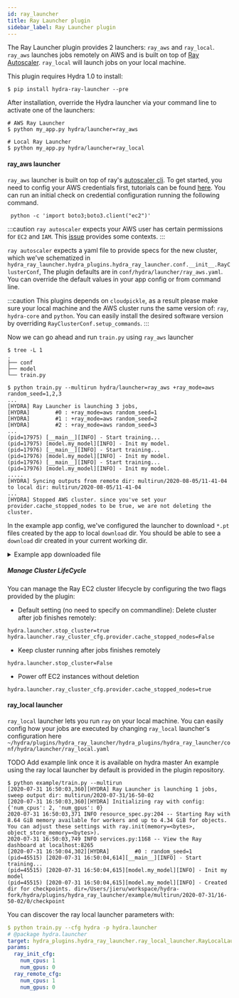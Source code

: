 ```yaml
---
id: ray_launcher
title: Ray Launcher plugin
sidebar_label: Ray Launcher plugin
---
```

<!-- Add PyPI links etc -->

The Ray Launcher plugin provides 2 launchers: `ray_aws` and `ray_local`. `ray_aws` launches jobs remotely on AWS and is built on top of [Ray Autoscaler](https://docs.ray.io/en/latest/autoscaling.html). `ray_local` will launch jobs on your local machine. 


This plugin requires Hydra 1.0 to install:
```commandline
$ pip install hydra-ray-launcher --pre
```

After installation, override the Hydra launcher via your command line to activate one of the launchers:

```commandline
# AWS Ray Launcher
$ python my_app.py hydra/launcher=ray_aws

# Local Ray Launcher
$ python my_app.py hydra/launcher=ray_local
```

#### ray_aws launcher

`ray_aws` launcher is built on top of ray's [autoscaler cli](https://docs.ray.io/en/latest/autoscaling.html). To get started, you need to 
config your AWS credentials first, tutorials can be found [here](https://docs.aws.amazon.com/cli/latest/userguide/cli-configure-files.html).
You can run an initial check on credential configuration running the following command.
```commandline
 python -c 'import boto3;boto3.client("ec2")'
```
:::caution
`ray autoscaler` expects your AWS user has certain permissions for `EC2` and `IAM`. This [issue](https://github.com/ray-project/ray/issues/9327) provides some contexts.
:::


`ray autoscaler` expects a yaml file to provide specs for the new cluster, which we've schematized in `hydra_ray_launcher.hydra_plugins.hydra_ray_launcher.conf.__init__.RayClusterConf`, 
The plugin defaults are in `conf/hydra/launcher/ray_aws.yaml`. You can override the default values in your app config or from command line.

:::caution
This plugins depends on `cloudpickle`, as a result please make sure your local machine and the AWS cluster runs the same version of: `ray`, `hydra-core` and `python`. You can 
easily install the desired software version by overriding `RayClusterConf.setup_commands`.
:::

Now we can go ahead and run `train.py` using `ray_aws` launcher

```commandline
$ tree -L 1
.
├── conf
├── model
└── train.py

$ python train.py --multirun hydra/launcher=ray_aws +ray_mode=aws random_seed=1,2,3 
...
[HYDRA] Ray Launcher is launching 3 jobs, 
[HYDRA]        #0 : +ray_mode=aws random_seed=1
[HYDRA]        #1 : +ray_mode=aws random_seed=2
[HYDRA]        #2 : +ray_mode=aws random_seed=3
...
(pid=17975) [__main__][INFO] - Start training...
(pid=17975) [model.my_model][INFO] - Init my model.
(pid=17976) [__main__][INFO] - Start training...
(pid=17976) [model.my_model][INFO] - Init my model.
(pid=17976) [__main__][INFO] - Start training...
(pid=17976) [model.my_model][INFO] - Init my model. 
.....
[HYDRA] Syncing outputs from remote dir: multirun/2020-08-05/11-41-04 to local dir: multirun/2020-08-05/11-41-04
...
[HYDRA] Stopped AWS cluster. since you've set your provider.cache_stopped_nodes to be true, we are not deleting the cluster.
```

In the example app config, we've configured the launcher to download ``*.pt`` files created by the app to local ``download`` dir. You should be able to see a ``download`` dir created in your current working dir.

<details><summary>Example app downloaded file</summary>
```commandline
$ tree -L 1
.
├── conf
├── multirun # Created by example app train.py
├── model
└── train.py

$ tree multirun/
multirun
    └── 2020-05-18
        └── 15-17-08
            ├── 0
            │   └── checkpoint
            │       └── checkpoint_1.pt
            ├── 1
            │   └── checkpoint
            │       └── checkpoint_2.pt
            └── 2
                └── checkpoint
                    └── checkpoint_3.pt
```
</details>


<details><summary>Ray AWS Launcher config</summary>
You can discover the `ray_aws` launcher's config as follows:

```commandline
$ python train.py  hydra/launcher=ray_aws --cfg hydra -p hydra.launcher
# @package hydra.launcher
target: hydra_plugins.hydra_ray_launcher.ray_aws_launcher.RayAWSLauncher
params:
  ray_init_cfg:
    address: auto
  ray_remote_cfg:
    num_cpus: 1
    num_gpus: 0
  ray_cluster_cfg:
    cluster_name: default
    min_workers: 0
    max_workers: 1
    initial_workers: 0
    autoscaling_mode: default
    target_utilization_fraction: 0.8
    idle_timeout_minutes: 5
    docker:
      image: ''
      container_name: ''
      pull_before_run: true
      run_options: []
    provider:
      type: aws
      region: us-west-2
      availability_zone: us-west-2a,us-west-2b
      cache_stopped_nodes: false
      key_pair:
        key_name: hydra
    auth:
      ssh_user: ubuntu
    head_node:
      InstanceType: m5.large
      ImageId: ami-008d8ed4bd7dc2485
    worker_nodes:
      InstanceType: m5.large
      ImageId: ami-008d8ed4bd7dc2485
      InstanceMarketOptions:
        MarketType: spot
    file_mounts: {}
    initialization_commands: []
    setup_commands:
    - conda create -n hydra_3.8 python=3.8 -y
    - echo 'export PATH="$HOME/anaconda3/envs/hydra_3.8/bin:$PATH"' >> ~/.bashrc
    - python3 -m pip install --ignore-installed PyYAML
    - python3 -m pip install ray>=0.8.6
    - python3 -m pip install -U https://hydra-test-us-west-2.s3-us-west-2.amazonaws.com/hydra_core-1.0.0rc3-py3-none-any.whl
    - python3 -m pip install -U https://hydra-test-us-west-2.s3-us-west-2.amazonaws.com/hydra_ray_launcher-0.1.0-py3-none-any.whl
    head_setup_commands:
    - pip install boto3==1.12.34
    worker_setup_commands: []
    head_start_ray_commands:
    - ray stop
    - ulimit -n 65536; ray start --head --redis-port=6379 --object-manager-port=8076
      --autoscaling-config=~/ray_bootstrap_config.yaml
    worker_start_ray_commands:
    - ray stop
    - ulimit -n 65536; ray start --address=$RAY_HEAD_IP:6379 --object-manager-port=8076
  stop_cluster: false
  sync_up:
    source_dir: null
    target_dir: null
    include: []
    exclude: []
  sync_down:
    source_dir: null
    target_dir: null
    include: []
    exclude: []
```

</details>


##### Manage Cluster LifeCycle
You can manage the Ray EC2 cluster lifecycle by configuring the two flags provided by the plugin:

- Default setting (no need to specify on commandline): Delete cluster after job finishes remotely:
```commandline
hydra.launcher.stop_cluster=true
hydra.launcher.ray_cluster_cfg.provider.cache_stopped_nodes=False
```

- Keep cluster running after jobs finishes remotely
```commandline
hydra.launcher.stop_cluster=False
```

- Power off EC2 instances without deletion
```commandline
hydra.launcher.ray_cluster_cfg.provider.cache_stopped_nodes=true
```


#### ray_local launcher

`ray_local` launcher lets you run `ray` on your local machine. You can easily config how your jobs are executed by changing `ray_local` launcher's configuration here
 `~/hydra/plugins/hydra_ray_launcher/hydra_plugins/hydra_ray_launcher/conf/hydra/launcher/ray_local.yaml`
 
TODO Add example link once it is available on hydra master 
An example using the ray local launcher by default is provided in the plugin repository.

```commandline
$ python example/train.py --multirun
[2020-07-31 16:50:03,360][HYDRA] Ray Launcher is launching 1 jobs, sweep output dir: multirun/2020-07-31/16-50-02
[2020-07-31 16:50:03,360][HYDRA] Initializing ray with config: {'num_cpus': 2, 'num_gpus': 0}
2020-07-31 16:50:03,371 INFO resource_spec.py:204 -- Starting Ray with 8.64 GiB memory available for workers and up to 4.34 GiB for objects. You can adjust these settings with ray.init(memory=<bytes>, object_store_memory=<bytes>).
2020-07-31 16:50:03,749 INFO services.py:1168 -- View the Ray dashboard at localhost:8265
[2020-07-31 16:50:04,302][HYDRA]        #0 : random_seed=1
(pid=45515) [2020-07-31 16:50:04,614][__main__][INFO] - Start training...
(pid=45515) [2020-07-31 16:50:04,615][model.my_model][INFO] - Init my model
(pid=45515) [2020-07-31 16:50:04,615][model.my_model][INFO] - Created dir for checkpoints. dir=/Users/jieru/workspace/hydra-fork/hydra/plugins/hydra_ray_launcher/example/multirun/2020-07-31/16-50-02/0/checkpoint
```
You can discover the ray local launcher parameters with:

```yaml
$ python train.py --cfg hydra -p hydra.launcher
# @package hydra.launcher
target: hydra_plugins.hydra_ray_launcher.ray_local_launcher.RayLocalLauncher
params:
  ray_init_cfg:
    num_cpus: 1
    num_gpus: 0
  ray_remote_cfg:
    num_cpus: 1
    num_gpus: 0
```
